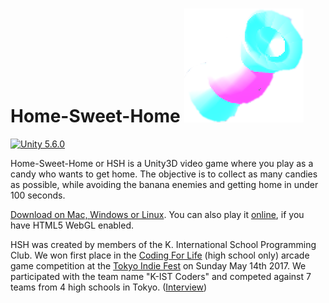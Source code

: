 # Home-Sweet-Home ![Logo](hsh.png)

[![Unity 5.6.0](https://img.shields.io/badge/Unity-5.6.0-brightgreen.svg)](https://unity3d.com/get-unity/download/archive)

Home-Sweet-Home or HSH is a Unity3D video game where you play as a candy who wants to get home. The objective is to collect as many candies as possible, while avoiding the banana enemies and getting home in under 100 seconds.

[Download on Mac, Windows or Linux](https://github.com/gg2001/hsh/releases/tag/v1.0). You can also play it [online](https://gg2001.github.io/kistcoders/hsh/play/), if you have HTML5 WebGL enabled.

HSH was created by members of the K. International School Programming Club. We won first place in the [Coding For Life](http://www.tokyosandbox.com/coding-for-life/) (high school only) arcade game competition at the [Tokyo Indie Fest](http://www.tokyosandbox.com/tokyo-indie-fest/) on Sunday May 14th 2017. We participated with the team name "K-IST Coders" and competed against 7 teams from 4 high schools in Tokyo. ([Interview](https://www.youtube.com/watch?v=vrjRR2MWY1E))
